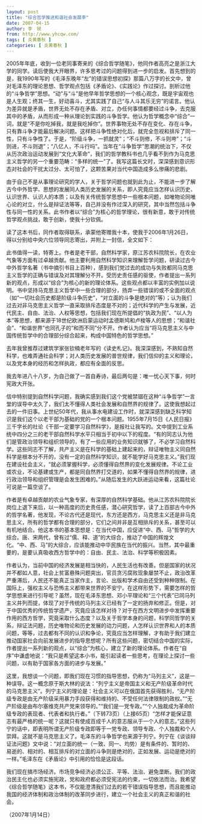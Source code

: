 ```yaml
---
layout: post
title: "综合哲学推进和谐社会发展李"
date: 2007-04-15
author: 李　锐
from: http://www.yhcqw.com/
tags: [ 炎黄春秋 ]
categories: [ 炎黄春秋 ]
---
```





2005年年底，收到一位老同事寄来的《综合哲学随笔》，他同作者高亮之是浙江大学的同学。读后使我大开眼界，许多思考过的问题得到进一步的启发。首先想到的是，我1990年写的《毛泽东晚年“左”的错误思想初探》那篇八万字的长文中，曾对毛泽东的理论思想、哲学观点包括《矛盾论》、《实践论》作过探讨。剖析过他的“斗争哲学”思想。“动”与“斗”是他早年哲学思想的一个核心观念，既是宇宙观也是人生观；终其一生，好动喜斗，尤其实践了自己“与人斗其乐无穷”的诺言。他认为差异就是矛盾，世界无处不存在矛盾、对立，办任何事情都要经过斗争，去克服其中的矛盾，从而形成一种从理论到实践的斗争哲学。他认为哲学概念中“综合”一词，就是“不是你吃掉我，就是我吃掉你”。世界事物无处不存在变化、存在斗争，只有靠斗争才能最后解决问题。这样把斗争性绝对化后，就完全忽视和排斥了同一性，只有斗争性了。于是，“阶级斗争，一抓就灵”；“不斗则修，不斗则垮”；“斗则进，不斗则退”；“八亿人，不斗行吗”。当年在“斗争哲学”思潮的统治下，不仅从历次政治运动发展到“文化大革命”，我们的哲学教科书也几乎看不到作为马克思主义哲学的另一个重要范畴：“多样的统一”了。我写这篇长文时，深深感到意识形态对社会的干扰太过分、太可怕了，这颗苦果对当代中国造成多么惨痛的悲剧。


由于自己不是从事理论研究的学人，关于哲学问题也就到此为止，不能进一步了解古今中外哲学、思想的发展同人类历史发展的关系，即人究竟应当怎样认识历史、认识世界、认识人的本质；以及有关传统哲学思想中一些根本问题，如唯物论同唯心论的对立，什么是辩证法等等，自己并没有作过深入的研究，其中当然包括斗争性与同一性的关系。此书作者以“综合”为核心的哲学理论，很有新意，敢于对传统哲学观点挑战，敢于创新，使我十分钦佩。

读了这本书后，同作者取得联系，承蒙他寄赠我十本，使我于2006年1月26日，得以分别给中央六位领导同志寄出，并附上一封信，全文如下：


此书值得一读，特寄上。作者是老干部，自然科学家，原江苏农科院院长，在农业气象等方面有过卓越贡献。他主要利用自然科学知识来理解哲学问题，研读过古今中外哲学名著（书中摘引书目上百种），感到我们党过去的成功与失败都同马克思主义哲学的正确与错误及对其理解分不开。受历史责任感的驱使，作者提出一系列新的观点，形成以“综合”为核心的新的理论体系。这些观点都以丰富的实例加以说明。书中坚持马克思主义哲学中一些合理的部分，扬弃一些错误的或不全面的观点（如“一切社会历史都是阶级斗争历史”，“对立面的斗争是绝对的”等）；认为我们过去对非马克思主义哲学一直采取排斥态度是不对的；近代科学的产生与发展，近代民主、自由、法治、人权等思想，包括我们现在所提倡的“执政为民”、“以人为本”等思想，都来源于18世纪欧洲启蒙运动时孟德斯鸠和卢梭等人的思想；“和谐社会”、“和谐世界”也同孔子的“和而不同”分不开。作者认为应当“将马克思主义与中国传统哲学中的合理部分综合起来，构成中国特色的哲学思想。”


去年我曾推荐过建筑学家张钦楠老年写的《读史札记》。我深深感到，不熟知自然科学，也难弄通社会科学；对人类历史发展的普世规律，我们信仰的主义和理论，以及党本身的经历和怎样执政，都应有全面的反思。

我去年进八十八岁，为自己做了一首自寿诗，最后两句是：唯一忧心天下事，何时宪政大开张。


信中特别提到自然科学问题，我确实感到我们这个党被禁锢在这种“斗争哲学”一言堂的误导中太久了，我们太不懂得人类社会发展和自然界的规律了。这使我想起过去的一件旧事。上世纪50年代，我从事水电建设工作时，就深深感到缺乏科学知识是我们这个以老干部为基础的党的一个根本问题。1955年7月15日《人民日报》三千字长的社论《干部一定要学习自然科学》，是报社让我写的。文中提到工业系统中四分之三的老干部自然科学水平只相当于初中以下的程度。“有的同志认为他们是管政治领导和组织领导的，有了一些应用的业务知识就够了，不必学习自然科学。这些同志不了解，共产主义是在科学的基础上建起来的，辩证唯物主义同自然科学是根本分不开的，没有一定的自然科学知识，就不能学好马克思主义。”我们现在建设社会主义，“就必须掌握科学，必须懂得自然界的变化发展规律。不论工业或农业，不论基建或生产，都是同自然界打交道的，如果不懂得自然界的规律，进行政治领导和组织管理是会发生困难的。”从随后发生的大跃进运动来看，这篇社论可说是一篇空谈了。


作者是有卓越贡献的农业气象专家，有深厚的自然科学基础。他从江苏农科院院长岗位上退下来后，以一种高度的历史责任感，潜心研究哲学，读了上百部古今中外的哲学名著，他发现，不论古代还是现代，东方还是西方，马克思主义还是非马克思主义，所有的哲学都有合理的部分，它们之间并非是互相排斥的关系，甚至可以有机地结合。他这本书的基本思想是：在当代中国，应促进“中、西、马”哲学的大综合。唐、宋两代，曾有过“儒、释、道”的大综合，推动了中国的辉煌文化。“中、西、马”的大综合，应该能推动中华民族在当代的振兴。当然，其中最重要的，是要认真吸收西方哲学中的：自由、民主、法治、科学等积极因素。


作者认为，当前中国的经济发展是相当快的，人民生活也有改善。但是国家的状况并不都如人意，社会上贫富悬殊问题突出，官员贪污腐败现象屡禁不止，政治改革严重滞后，人民还不能真正当家作主，言论、出版和学术自由还受到种种限制。在国际上，强权主义与恐怖主义都带来世界的不安宁。在这样形势下，需要怎样的哲学思想来进行引导呢？虽然，现在毛泽东思想、邓小平理论和“三个代表”已同马列主义并列而提，体现了对于传统的马列主义已经有了一定的扬弃和修正。但是，对于中国优秀的传统哲学遗产，究竟应该怎样对待？对于在西方文明进步中发挥重要作用的西方哲学，究竟采取什么态度？以及关于哲学本身的问题，科学同哲学的关系，辩证法问题，历史唯物论和历史发展的动力问题，人怎样认识世界和人的本质问题，等等，过去都有不同的认识和争论，究竟应当怎样理解，才有助于我们建立推动国家社会向前发展进步的指导思想呢？所有这些问题，密切结合中国的实际，作者提出一系列新的观点，以“综合”为核心，建立了新的理论体系。作者在“自序”中谦虚地说：“我只是希望这本小书，能引起读者一些思考，在理论上探讨一些问题，以有助于国家各方面的进步与发展。”


这里，我想谈一个问题，即我们现在习惯的指导思想，仍称为“马列主义”，这是一种误导。这一概念原于斯大林的说法：“列宁主义是帝国主义和无产阶级革命时代的马克思主义”。列宁主义的理论是：社会主义可以在俄国首先获得胜利，“无产阶级专政是由无产阶级采用暴力手段获得和维持的、不受任何法律限制的政权。”“无产阶级是由布尔塞维克共产党来领导的。”“我们是一党专政。”“个人独裁成为革命阶级专政的表现者、代表者和执行者。”（下转73页）（上接65页）“怎样才能保证意志有最严格的统一呢？这就只有使成百成千人的意志服从于一个人的意志。”这些列宁的话中，即表明所谓无产阶级专政即等于一党专政、领导专政、个人独裁和个人崇拜。这就不是马克思主义了。毛泽东的斗争哲学也来源于列宁。列宁在《谈谈辩证法问题》文中说：“对立面的统一（一致、同一、均势）是有条件的、暂时的、易逝的、相对的、相互排斥的对立面的斗争则是绝对的，正如发展、运动是绝对的一样。”毛泽东在《矛盾论》中引用的恰恰是这段话。


我们现在搞市场经济。市场竞争经济必须公正、平等、法治、避免垄断。我们的政治民主化也必须实施宪政，党和政府都必须受宪法的约束，一切依法而治。我希望《综合哲学随笔》这本书，不仅能澄清我们过去的若干错误指导思想，而且能推动我国的经济体制和政治体制的改革同步进行，建立一个社会主义的真正和谐的社会。

（2007年1月14日）


